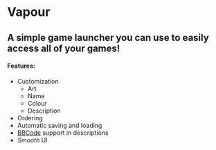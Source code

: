# Vapour

## A simple game launcher you can use to easily access all of your games!
#### Features:
- Customization
  - Art
  - Name
  - Colour
  - Description
- Ordering
- Automatic saving and loading
- [BBCode](https://docs.godotengine.org/en/stable/tutorials/ui/bbcode_in_richtextlabel.html#reference) support in descriptions
- *Smooth* UI
